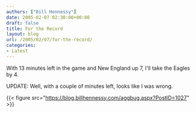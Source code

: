 ```yaml
---
authors: ["Bill Hennessy"]
date: 2005-02-07 02:30:00+00:00
draft: false
title: For the Record
layout: blog
url: /2005/02/07/for-the-record/
categories:
- Latest
---
```


With 13 minutes left in the game and New England up 7, I'll take the Eagles by 4.




UPDATE: Well, with a couple of minutes left, looks like I was wrong. 

{{< figure src="https://blog.billhennessy.com/aggbug.aspx?PostID=1027" >}}

